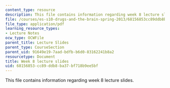 ```yaml
---
content_type: resource
description: This file contains information regarding week 8 lecture slides.
file: /courses/es-s10-drugs-and-the-brain-spring-2013/68156853cc89ddb8ba37bf718b9ee5bf_MITES_S10S13_Week8.pdf
file_type: application/pdf
learning_resource_types:
- Lecture Notes
ocw_type: OCWFile
parent_title: Lecture Slides
parent_type: CourseSection
parent_uid: 91649e19-7aad-bdfb-b6d0-83162241b8a2
resourcetype: Document
title: Week 8 lecture slides
uid: 68156853-cc89-ddb8-ba37-bf718b9ee5bf
---
```

This file contains information regarding week 8 lecture slides.

